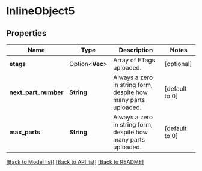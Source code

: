 # InlineObject5

## Properties

Name | Type | Description | Notes
------------ | ------------- | ------------- | -------------
**etags** | Option<**Vec<String>**> | Array of ETags uploaded. | [optional]
**next_part_number** | **String** | Always a zero in string form, despite how many parts uploaded. | [default to 0]
**max_parts** | **String** | Always a zero in string form, despite how many parts uploaded. | [default to 0]

[[Back to Model list]](../README.md#documentation-for-models) [[Back to API list]](../README.md#documentation-for-api-endpoints) [[Back to README]](../README.md)



